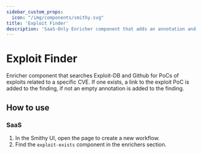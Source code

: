 ```yaml
---
sidebar_custom_props:
  icon: "/img/components/smithy.svg"
title: 'Exploit Finder'
description: 'SaaS-Only Enricher component that adds an annotation and a filter if it can find an exploit for the given CVE'
---
```


# Exploit Finder

Enricher component that searches Exploit-DB and Github for PoCs of exploits
related to a specific CVE.
If one exists, a link to the exploit PoC is added to the finding, if not an
empty annotation is added to the finding.

## How to use

### SaaS

1. In the Smithy UI, open the page to create a new workflow.
2. Find the `exploit-exists` component in the enrichers section.

